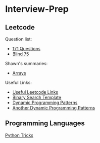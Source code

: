 # Interview-Prep

## Leetcode

Question list: 

- [171 Questions](https://seanprashad.com/leetcode-patterns/)
- [Blind 75](https://leetcode.com/discuss/general-discussion/460599/blind-75-leetcode-questions)

Shawn's summaries: 
- [Arrays](https://xiaolianglin.com/2022/06/29/leet-code-diary-arrays/)
  
Useful Links:
- [Useful Leetcode Links](https://leetcode.com/discuss/general-discussion/665604/Important-and-Useful-links-from-all-over-the-LeetCode)
- [Binary Search Template](https://leetcode.com/discuss/general-discussion/786126/python-powerful-ultimate-binary-search-template-solved-many-problems)
- [Dynamic Programming Patterns](https://leetcode.com/discuss/general-discussion/458695/dynamic-programming-patterns)
- [Another Dynamic Programming Patterns](https://leetcode.com/problems/target-sum/discuss/455024/DP-IS-EASY!-5-Steps-to-Think-Through-DP-Questions.)

## Programming Languages

[Python Tricks](https://github.com/amirgamil/Python-Interview-Tricks/blob/main/README.md)
